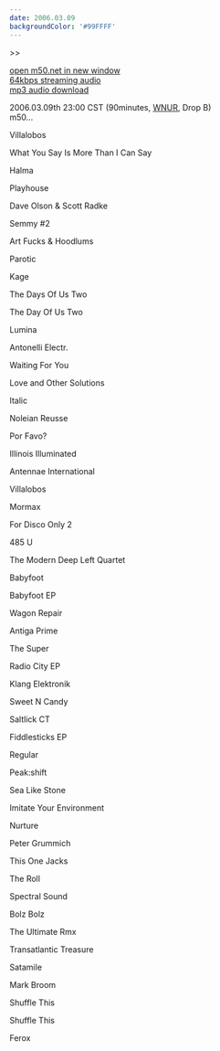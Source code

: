 ```yaml
---
date: 2006.03.09
backgroundColor: '#99FFFF'
---
```


\>>

[open m50.net in new window  
](http://m50.net/)[64kbps streaming audio](http://m50.net/streamed/2006.03.09\(64\).ra)  
[mp3 audio download](http://m50.net/streamed/2006.03.09\(64\).mp3)

2006.03.09th 23:00 CST (90minutes, [WNUR](http://www.wnur.org/), Drop B)  
m50...  

Villalobos

What You Say Is More Than I Can Say

Halma

Playhouse

Dave Olson & Scott Radke

Semmy #2

Art Fucks & Hoodlums

Parotic

Kage

The Days Of Us Two

The Day Of Us Two

Lumina

Antonelli Electr.

Waiting For You

Love and Other Solutions

Italic

Noleian Reusse

Por Favo?

Illinois Illuminated

Antennae International

Villalobos

Mormax

For Disco Only 2

485 U

The Modern Deep Left Quartet

Babyfoot

Babyfoot EP

Wagon Repair

Antiga Prime

The Super

Radio City EP

Klang Elektronik

Sweet N Candy

Saltlick CT

Fiddlesticks EP

Regular

Peak:shift

Sea Like Stone

Imitate Your Environment

Nurture

Peter Grummich

This One Jacks

The Roll

Spectral Sound

Bolz Bolz

The Ultimate Rmx

Transatlantic Treasure

Satamile

Mark Broom

Shuffle This

Shuffle This

Ferox